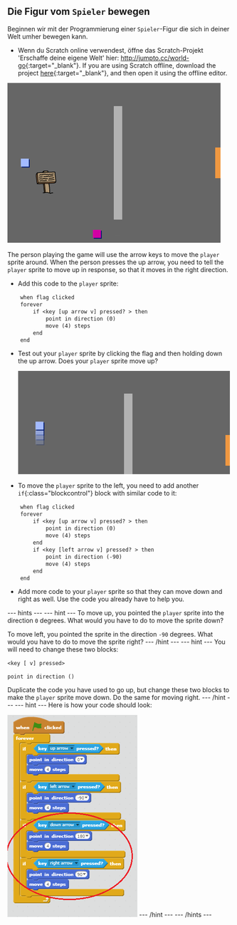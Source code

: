 ## Die Figur vom `Spieler` bewegen

Beginnen wir mit der Programmierung einer `Spieler`-Figur die sich in deiner Welt umher bewegen kann.

+ Wenn du Scratch online verwendest, öffne das Scratch-Projekt 'Erschaffe deine eigene Welt' hier: <http://jumpto.cc/world-go>{:target="_blank"}. If you are using Scratch offline, download the project [here](http://jumpto.cc/world-get){:target="_blank"}, and then open it using the offline editor. 

![screenshot](images/world-starter.png)

The person playing the game will use the arrow keys to move the `player` sprite around. When the person presses the up arrow, you need to tell the `player` sprite to move up in response, so that it moves in the right direction.

+ Add this code to the `player` sprite:

```blocks
    when flag clicked
    forever
        if <key [up arrow v] pressed? > then
            point in direction (0)
            move (4) steps
        end
    end
```

+ Test out your `player` sprite by clicking the flag and then holding down the up arrow. Does your `player` sprite move up?
    
    ![screenshot](images/world-up.png)

+ To move the `player` sprite to the left, you need to add another `if`{:class="blockcontrol"} block with similar code to it:

```blocks
    when flag clicked
    forever
        if <key [up arrow v] pressed? > then
            point in direction (0)
            move (4) steps
        end
        if <key [left arrow v] pressed? > then
            point in direction (-90)
            move (4) steps
        end
    end
```

+ Add more code to your `player` sprite so that they can move down and right as well. Use the code you already have to help you.

\--- hints \--- \--- hint \--- To move up, you pointed the `player` sprite into the direction `0` degrees. What would you have to do to move the sprite down?

To move left, you pointed the sprite in the direction `-90` degrees. What would you have to do to move the sprite right? \--- /hint \--- \--- hint \--- You will need to change these two blocks:

```blocks
<key [ v] pressed>
```

```blocks
point in direction ()
```

Duplicate the code you have used to go up, but change these two blocks to make the `player` sprite move down. Do the same for moving right. \--- /hint \--- \--- hint \--- Here is how your code should look:

![Moving down and right](images/finished-move-down-right.png) \--- /hint \--- \--- /hints \---